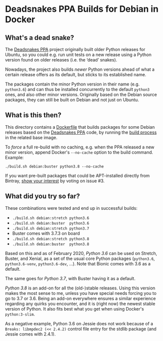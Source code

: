 # Deadsnakes PPA Builds for Debian in Docker

## What's a dead snake?

The [Deadsnakes PPA](https://github.com/deadsnakes) project
originally built older Python releases for Ubuntu,
so you could e.g. run unit tests on a new release
using a Python version found on older releases (i.e. the ‘dead’ snakes).

Nowadays, the project also builds *newer* Python versions
ahead of what a certain release offers as its default,
but sticks to its established name.

The packages contain the minor Python version in their name (e.g. `python3.6`)
and can thus be installed concurrently to the default `python3` ones,
and also other minor versions.
Originally based on the Debian source packages,
they can still be built on Debian and not just on Ubuntu.


## What is this then?

This directory contains a
[Dockerfile](https://github.com/jhermann/ezpy/blob/master/deadsnakes/Dockerfile.build)
that builds packages for some Debian releases based on the
[Deadsnakes PPA](https://github.com/deadsnakes)
code, by running the
[build process](https://github.com/jhermann/ezpy/blob/master/deadsnakes/build.sh)
in the related base image.

To *force* a full re-build with no caching, e.g. when the PPA released a new minor version,
append Docker's ``--no-cache`` option to the build command. Example:

    ./build.sh debian:buster python3.8 --no-cache

If you want pre-built packages that could be APT-installed directly from Bintray,
[show your interest](https://github.com/jhermann/ezpy/issues/3) by voting on issue #3.


## What did you try so far?

These combinations were tested and end up in successful builds:

* ``./build.sh debian:stretch python3.6``
* ``./build.sh debian:buster  python3.6``
* ``./build.sh debian:stretch python3.7``
* Buster comes with 3.7.3 on board
* ``./build.sh debian:stretch python3.8``
* ``./build.sh debian:buster  python3.8``

Based on this and as of February 2020,
*Python 3.6* can be used on Stretch, Buster, and Xenial,
as a set of the usual core Python packages
(`python3.6`, `python3.6-venv`, `python3.6-dev`, …).
Note that Bionic comes with 3.6 as a default.

The same goes for *Python 3.7*, with Buster having it as a default.

*Python 3.8* is an add-on for all the (old-)stable releases.
Using this version makes the most sense to me, unless you have special needs forcing you to go to 3.7 or 3.6.
Being an add-on everywhere ensures a similar experience regarding any quirks you encounter,
and it is (right now) the newest stable version of Python.
It also fits best what you get when using Docker's ``python:3-slim``.

As a negative example, Python 3.6 on Jessie does not work
because of a ``Breaks: libmpdec2 (<< 2.4.2)`` control file entry
for the stdlib package (and Jessie comes with 2.4.1).
